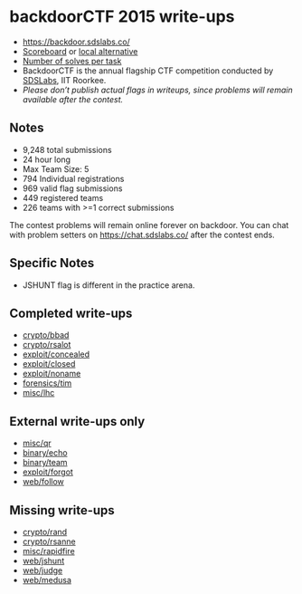 # backdoorCTF 2015 write-ups

* <https://backdoor.sdslabs.co/>
* [Scoreboard](https://backdoor.sdslabs.co/competitions/backdoorctf15/leaderboard) or [local alternative](TODOLOCAL)
* [Number of solves per task](solves.txt)
* BackdoorCTF is the annual flagship CTF competition conducted by [SDSLabs](https://sdslabs.co), IIT Roorkee.
* *Please don’t publish actual flags in writeups, since problems will remain available after the contest.*

## Notes

- 9,248 total submissions
- 24 hour long
- Max Team Size: 5
- 794 Individual registrations
- 969 valid flag submissions
- 449 registered teams
- 226 teams with >=1 correct submissions

The contest problems will remain online forever on backdoor. You can chat with problem setters on <https://chat.sdslabs.co/> after the contest ends.

## Specific Notes

- JSHUNT flag is different in the practice arena.

## Completed write-ups

* [crypto/bbad](crypto/bbad)
* [crypto/rsalot](crypto/rsalot)
* [exploit/concealed](exploit/concealed)
* [exploit/closed](exploit/closed)
* [exploit/noname](exploit/noname)
* [forensics/tim](forensics/tim)
* [misc/lhc](misc/lhc)

## External write-ups only

* [misc/qr](misc/qr)
* [binary/echo](binary/echo)
* [binary/team](binary/team)
* [exploit/forgot](exploit/forgot)
* [web/follow](web/follow)

## Missing write-ups

* [crypto/rand](crypto/rand)
* [crypto/rsanne](crypto/rsanne)
* [misc/rapidfire](misc/rapidfire)
* [web/jshunt](web/jshunt)
* [web/judge](web/judge)
* [web/medusa](web/medusa)

